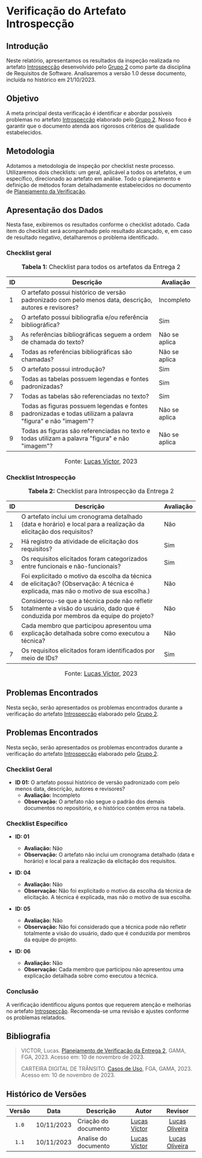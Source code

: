 # Verificação do Artefato Introspecção

## Introdução

Neste relatório, apresentamos os resultados da inspeção realizada no artefato [Introspecção](https://github.com/Requisitos-de-Software/2023.2-Carteira_Digital_de_Transito/blob/main/docs/elicita%C3%A7%C3%A3o/Introspeccao.md#introspec%C3%A7%C3%A3o) desenvolvido pelo [Grupo 2](https://requisitos-de-software.github.io/2023.2-Carteira_Digital_de_Transito/) como parte da disciplina de Requisitos de Software. Analisaremos a versão 1.0 desse documento, incluída no histórico em 21/10/2023.

## Objetivo

A meta principal desta verificação é identificar e abordar possíveis problemas no artefato [Introspecção](https://github.com/Requisitos-de-Software/2023.2-Carteira_Digital_de_Transito/blob/main/docs/elicita%C3%A7%C3%A3o/Introspeccao.md#introspec%C3%A7%C3%A3o) elaborado pelo [Grupo 2](https://requisitos-de-software.github.io/2023.2-Carteira_Digital_de_Transito/). Nosso foco é garantir que o documento atenda aos rigorosos critérios de qualidade estabelecidos.

## Metodologia

Adotamos a metodologia de inspeção por checklist neste processo. Utilizaremos dois checklists: um geral, aplicável a todos os artefatos, e um específico, direcionado ao artefato em análise. Todo o planejamento e definição de métodos foram detalhadamente estabelecidos no documento de [Planejamento da Verificação](https://github.com/Requisitos-de-Software/2023.2-Economia-DF/blob/main/docs/verificacao/Grupo-02/Entrega-02/planejamento-verificacao-e2-grupo2.md#verifica%C3%A7%C3%A3o-e-valida%C3%A7%C3%A3o---entrega-3).



## Apresentação dos Dados

Nesta fase, exibiremos os resultados conforme o checklist adotado. Cada item do checklist será acompanhado pelo resultado alcançado, e, em caso de resultado negativo, detalharemos o problema identificado.

### Checklist geral

<div align="center">
<font size="3"><p style="text-align: center"><b>Tabela 1:</b> Checklist para todos os artefatos da Entrega 2</p></font>

<table>
  <thead>
    <tr>
      <th>ID</th>
      <th>Descrição</th>
      <th>Avaliação</th>
    </tr>
  </thead>
  <tbody>
    <tr>
      <td>1</td>
      <td>O artefato possui histórico de versão padronizado com pelo menos data, descrição, autores e revisores?</td>
      <td>Incompleto</td>
    </tr>
    <tr>
      <td>2</td>
      <td>O artefato possui bibliografia e/ou referência bibliográfica?</td>
      <td>Sim</td>
    </tr>
    <tr>
      <td>3</td>
      <td>As referências bibliográficas seguem a ordem de chamada do texto?</td>
      <td>Não se aplica</td>
    </tr>
    <tr>
      <td>4</td>
      <td>Todas as referências bibliográficas são chamadas?</td>
      <td>Não se aplica</td>
    </tr>
    <tr>
      <td>5</td>
      <td>O artefato possui introdução?</td>
      <td>Sim</td>
    </tr>
    <tr>
      <td>6</td>
      <td>Todas as tabelas possuem legendas e fontes padronizadas?</td>
      <td>Sim</td>
    </tr>
    <tr>
      <td>7</td>
      <td>Todas as tabelas são referenciadas no texto?</td>
      <td>Sim</td>
    </tr>
    <tr>
      <td>8</td>
      <td>Todas as figuras possuem legendas e fontes padronizadas e todas utilizam a palavra "figura" e não "imagem"?</td>
      <td>Não se aplica</td>
    </tr>
    <tr>
      <td>9</td>
      <td>Todas as figuras são referenciadas no texto e todas utilizam a palavra "figura" e não "imagem"?</td>
      <td>Não se aplica</td>
    </tr>
</table>

<font size="3"><p style="text-align: center">Fonte: <a href="https://github.com/Lucas13032003">Lucas Víctor</a>, 2023</p></font>
</div>

### Checklist Introspecção

<div align="center">
<font size="3"><p style="text-align: center"><b>Tabela 2:</b> Checklist para Introspecção da Entrega 2</p></font>

<table>
  <thead>
    <tr>
      <th>ID</th>
      <th>Descrição</th>
      <th>Avaliação</th>
    </tr>
  </thead>
  <tbody>
    <tr>
      <td>1</td>
      <td>O artefato inclui um cronograma detalhado (data e horário) e local para a realização da elicitação dos requisitos?</td>
      <td>Não</td>
    </tr>
    <tr>
      <td>2</td>
      <td>Há registro da atividade de elicitação dos requisitos?</td>
      <td>Sim</td>
    </tr>
    <tr>
      <td>3</td>
      <td>Os requisitos elicitados foram categorizados entre funcionais e não-funcionais?</td>
      <td>Sim</td>
    </tr>
    <tr>
      <td>4</td>
      <td>Foi explicitado o motivo da escolha da técnica de elicitação? (Observação: A técnica é explicada, mas não o motivo de sua escolha.)</td>
      <td>Não</td>
    </tr>
    <tr>
      <td>5</td>
      <td>Considerou-se que a técnica pode não refletir totalmente a visão do usuário, dado que é conduzida por membros da equipe do projeto?</td>
      <td>Não</td>
    </tr>
    <tr>
      <td>6</td>
      <td>Cada membro que participou apresentou uma explicação detalhada sobre como executou a técnica?</td>
      <td>Não</td>
    </tr>
    <tr>
      <td>7</td>
      <td>Os requisitos elicitados foram identificados por meio de IDs?</td>
      <td>Sim</td>
    </tr>
  </tbody>
</table>
<font size="3"><p style="text-align: center">Fonte: <a href="https://github.com/Lucas13032003">Lucas Víctor</a>, 2023</p></font>
</div>

## Problemas Encontrados

Nesta seção, serão apresentados os problemas encontrados durante a verificação do artefato [Introspecção](https://github.com/Requisitos-de-Software/2023.2-Carteira_Digital_de_Transito/blob/main/docs/elicita%C3%A7%C3%A3o/Introspeccao.md#introspec%C3%A7%C3%A3o) elaborado pelo [Grupo 2](https://requisitos-de-software.github.io/2023.2-Carteira_Digital_de_Transito/).

## Problemas Encontrados

Nesta seção, serão apresentados os problemas encontrados durante a verificação do artefato [Introspecção](https://github.com/Requisitos-de-Software/2023.2-Carteira_Digital_de_Transito/blob/main/docs/elicita%C3%A7%C3%A3o/Introspeccao.md#introspec%C3%A7%C3%A3o) elaborado pelo [Grupo 2](https://requisitos-de-software.github.io/2023.2-Carteira_Digital_de_Transito/).

### Checklist Geral
- **ID 01:** 	O artefato possui histórico de versão padronizado com pelo menos data, descrição, autores e revisores?
    - **Avaliação:** Incompleto
    - **Observação:** O artefato não segue o padrão dos demais documentos no repositório, e o histórico contém erros na tabela.

### Checklist Específico

- **ID: 01**
  - **Avaliação:** Não
  - **Observação:** O artefato não inclui um cronograma detalhado (data e horário) e local para a realização da elicitação dos requisitos.

- **ID: 04**
  - **Avaliação:** Não
  - **Observação:** Não foi explicitado o motivo da escolha da técnica de elicitação. A técnica é explicada, mas não o motivo de sua escolha.

- **ID: 05**
  - **Avaliação:** Não
  - **Observação:** Não foi considerado que a técnica pode não refletir totalmente a visão do usuário, dado que é conduzida por membros da equipe do projeto.

- **ID: 06**
  - **Avaliação:** Não
  - **Observação:** Cada membro que participou não apresentou uma explicação detalhada sobre como executou a técnica.

### Conclusão

A verificação identificou alguns pontos que requerem atenção e melhorias no artefato [Introspecção](https://github.com/Requisitos-de-Software/2023.2-Carteira_Digital_de_Transito/blob/main/docs/elicita%C3%A7%C3%A3o/Introspeccao.md#introspec%C3%A7%C3%A3o). Recomenda-se uma revisão e ajustes conforme os problemas relatados.

## Bibliografia
>
> VICTOR, Lucas. [Planejamento de Verificação da Entrega 2](https://github.com/Requisitos-de-Software/2023.2-Economia-DF/blob/main/docs/verificacao/Grupo-02/Entrega-02/planejamento-verificacao-e2-grupo2.md), GAMA, FGA, 2023. Acesso em: 10 de novembro de 2023.
>
> CARTEIRA DIGITAL DE TRÂNSITO. [Casos de Uso](https://requisitos-de-software.github.io/2023.2-Carteira_Digital_de_Transito/modelagem/casosDeUso/), FGA, GAMA, 2023. Acesso em: 10 de novembro de 2023.

## Histórico de Versões

| Versão | Data   | Descrição     | Autor     |  Revisor        |
| :----: | ------ | ------------- | --------- | :-------------: |
| `1.0`  | 10/11/2023 | Criação do documento  | [Lucas Víctor](https://github.com/Lucas1303200)| [Lucas Oliveira](https://github.com/) |
| `1.1`  | 10/11/2023 | Analise do documento  | [Lucas Víctor](https://github.com/Lucas1303200)| [Lucas Oliveira](https://github.com/) |
